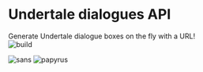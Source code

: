 # Undertale dialogues API

Generate Undertale dialogue boxes on the fly with a URL!
<br />
![build][build]

![sans][sans]
![papyrus][papyrus]

[build]: https://github.com/ElCholoGamer/undertale-dialogues/workflows/Build/badge.svg
[sans]: https://undertale-dialogues.herokuapp.com/sans?dialog=hey%20bud.%20want%20some%20hot%20dogs%3F&mode=wink
[papyrus]: https://undertale-dialogues.herokuapp.com/papyrus?dialog=LOOK%20SANS%2C%20I'M%20ON%20GITHUB!!
